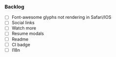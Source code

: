 ### Backlog

- [ ] Font-awesome glyphs not rendering in Safari/IOS
- [ ] Social links
- [ ] Watch more
- [ ] Resume modals
- [ ] Readme
- [ ] CI badge
- [ ] I18n